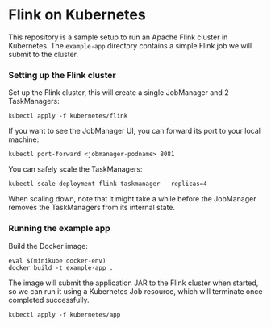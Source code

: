 # Flink on Kubernetes
This repository is a sample setup to run an Apache Flink cluster in Kubernetes. The `example-app` directory contains a simple Flink job we will submit to the cluster.


### Setting up the Flink cluster
Set up the Flink cluster, this will create a single JobManager and 2 TaskManagers:

    kubectl apply -f kubernetes/flink
    
If you want to see the JobManager UI, you can forward its port to your local machine:

    kubectl port-forward <jobmanager-podname> 8081
    
You can safely scale the TaskManagers:
       
    kubectl scale deployment flink-taskmanager --replicas=4
    
When scaling down, note that it might take a while before the JobManager removes the TaskManagers from its internal state.
    
### Running the example app
Build the Docker image:

    eval $(minikube docker-env)
    docker build -t example-app .
    
The image will submit the application JAR to the Flink cluster when started, so we can run it using a Kubernetes Job resource, which will terminate once completed successfully.
    
    kubectl apply -f kubernetes/app
    
